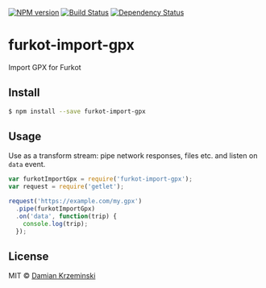 [![NPM version][npm-image]][npm-url]
[![Build Status][build-image]][build-url]
[![Dependency Status][deps-image]][deps-url]

# furkot-import-gpx

Import GPX for Furkot

## Install

```sh
$ npm install --save furkot-import-gpx
```

## Usage

Use as a transform stream: pipe network responses, files etc. and listen on `data` event.

```js
var furkotImportGpx = require('furkot-import-gpx');
var request = require('getlet');

request('https://example.com/my.gpx')
  .pipe(furkotImportGpx)
  .on('data', function(trip) {
    console.log(trip);
  });

```

## License

MIT © [Damian Krzeminski](https://code42day.com)

[npm-image]: https://img.shields.io/npm/v/furkot-import-gpx.svg
[npm-url]: https://npmjs.org/package/furkot-import-gpx

[build-url]: https://github.com/furkot/import-gpx/actions/workflows/check.yaml
[build-image]: https://img.shields.io/github/workflow/status/furkot/import-gpx/check

[deps-image]: https://img.shields.io/librariesio/release/npm/furkot-import-gpx
[deps-url]: https://libraries.io/npm/furkot-import-gpx
